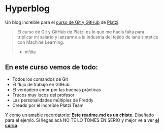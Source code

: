 # Hyperblog
Un blog increíble para el [curso de Git y GitHub](https://platzi.com/cursos/git-github/ "curso de Git y GitHub") de [Platzi](https://platzi.com/home "Platzi").

>El curso de Git y GitHub de Platzi es lo que me hacía falta para triplicar mi salario y lanzarme a la industria del tejido de lana sintética con Machine Learning.
> - niñita

## En este curso vemos de todo:
* Todos los comandos de Git
* El flujo de trabajo en GitHub
* El verdadero amor por las buenas prácticas
* Trucos muy locos del profesor
* Las personalidades múltiples de Freddy
* Creado por el increíble Platzi Team

Y como un amable recordatorio: **Este readme.md es un chiste**. Diseñado para el ejemlo. Si llegas acá NO TE LO TOMES EN SERIO y mejor ve a ver [**el curso**](https://platzi.com/cursos/git-github/ "el curso").

